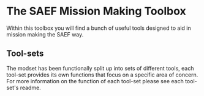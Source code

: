 # The SAEF Mission Making Toolbox
Within this toolbox you will find a bunch of useful tools designed to aid in mission making the SAEF way.

## Tool-sets
The modset has been functionally split up into sets of different tools, each tool-set provides its own functions that focus on a specific area of concern. For more information on the function of each tool-set please see each tool-set's readme.
